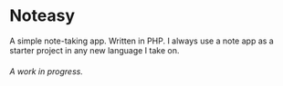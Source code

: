 # Noteasy
A simple note-taking app. Written in PHP. I always use a note app as a starter project in any new language I take on.
###### A work in progress.
